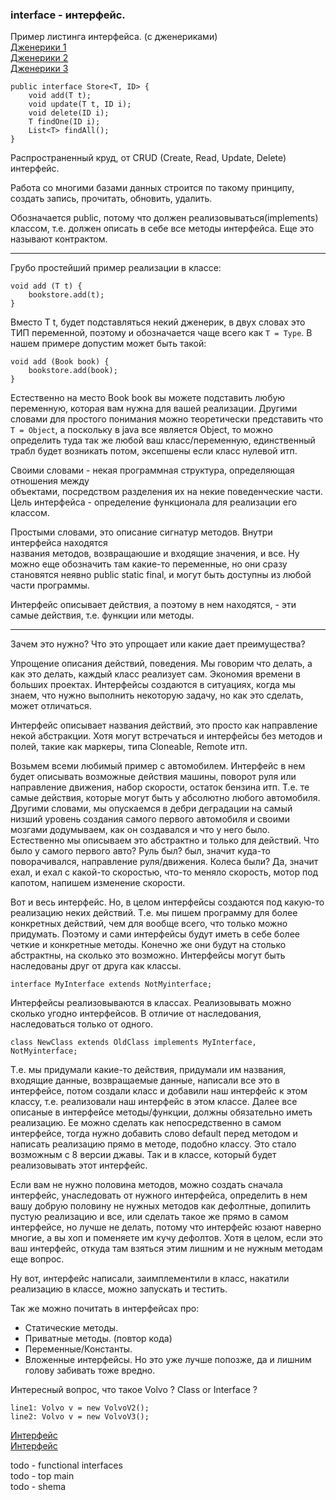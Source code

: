 ### interface - интерфейс.  

Пример листинга интерфейса. (с дженериками)  
[Дженерики 1](http://cyclowiki.org/wiki/Generic_(Java))  
[Дженерики 2](http://www.quizful.net/post/java-generics-tutorial)  
[Дженерики 3](http://developer.alexanderklimov.ru/android/java/generic.php)  

    public interface Store<T, ID> {  
        void add(T t);  
        void update(T t, ID i); 
        void delete(ID i);
        T findOne(ID i);
        List<T> findAll();
    }

Распространенный круд, от CRUD (Create, Read, Update, Delete) интерфейс.

Работа со многими базами данных строится по такому принципу,
создать запись, прочитать, обновить, удалить.  

Обозначается public, потому что должен реализовываться(implements) классом, т.е.
должен описать в себе все методы интерфейса. Еще это называют контрактом.

- - - 

Грубо простейший пример реализации в классе:

    void add (T t) {
        bookstore.add(t);
    }

Вместо T t, будет подставляться некий дженерик, в двух словах это ТИП переменной,
поэтому и обозначается чаще всего как `T = Type`.
В нашем примере допустим может быть такой:

    void add (Book book) {
        bookstore.add(book);
    }

Естественно на место Book book вы можете подставить любую переменную, которая вам
нужна для вашей реализации. Другими словами для простого понимания можно
теоретически представить что `T = Object`, а поскольку в java все является Object,
то можно определить туда так же любой ваш класс/переменную, единственный трабл
будет возникать потом, эксепшены если класс нулевой итп.

Своими словами - некая программная структура, определяющая отношения между  
объектами, посредством разделения их на некие поведенческие части.  
Цель интерфейса - определение функционала для реализации его классом.  

Простыми словами, это описание сигнатур методов. Внутри интерфейса находятся  
названия методов, возвращаюшие и входящие значения, и все. Ну можно еще обозначить
там какие-то переменные, но они сразу становятся неявно public static final,
и могут быть доступны из любой части программы.  

Интерфейс описывает действия, а поэтому в нем находятся, - эти самые действия,
т.е. функции или методы.  


- - -  

Зачем это нужно? Что это упрощает или какие дает преимущества?


Упрощение описания действий, поведения. Мы говорим что делать, а как это делать,
каждый класс реализует сам. Экономия времени в больших проектах. Интерфейсы
создаются в ситуациях, когда мы знаем, что нужно выполнить некоторую задачу, но
как это сделать, может отличаться.

Интерфейс описывает названия действий, это просто как направление некой абстракции.
Хотя могут встречаться и интерфейсы без методов и полей, такие как маркеры,
типа Cloneable, Remote итп.


Возьмем всеми любимый пример с автомобилем. Интерфейс в нем будет описывать
возможные действия машины, поворот руля или направление
движения, набор скорости, остаток бензина итп. Т.е. те самые действия,
которые могут быть у абсолютно любого автомобиля. Другими словами, мы
опускаемся в дебри деградации на самый низший уровень создания самого
первого автомобиля и своими мозгами додумываем, как он создавался и что у
него было. Естественно мы описываем это абстрактно и только для действий.
Что было у самого первого авто?
Руль был? был, значит куда-то поворачивался, направление руля/движения.
Колеса были? Да, значит ехал, и ехал с какой-то скоростью, что-то 
меняло скорость, мотор под капотом, напишем изменение скорости.

Вот и весь интерфейс. Но, в целом интерфейсы создаются под
какую-то реализацию неких действий. Т.е. мы пишем программу для более
конкретных действий, чем для вообще всего, что только можно придумать.
Поэтому и сами интерфейсы будут иметь в себе более четкие и конкретные
методы. Конечно же они будут на столько абстрактны, на сколько это
возможно. Интерфейсы могут быть наследованы друг от друга как классы.

    interface MyInterface extends NotMyinterface;

Интерфейсы реализовываются в классах. Реализовывать можно сколько
угодно интерфейсов. В отличие от наследования, наследоваться только от
одного.

    class NewClass extends OldClass implements MyInterface, NotMyinterface;

Т.е. мы придумали какие-то действия, придумали им названия, входящие данные,
возвращаемые данные, написали все это в интерфейсе, потом создали класс и
добавили наш интерфейс к этом классу, т.е. реализовали наш интерфейс в этом
классе. Далее все описаные в интерфейсе методы/функции, должны обязательно
иметь реализацию. Ее можно сделать как непосредственно в самом интерфейсе,
тогда нужно добавить слово default перед методом и написать реализацию
прямо в методе, подобно классу. Это стало возможным с 8 версии джавы. Так
и в классе, который будет реализовывать этот интерфейс.


Если вам не нужно половина методов, можно создать сначала интерфейс,
унаследовать от нужного интерфейса, определить в нем вашу добрую половину
не нужных методов как дефолтные, допилить пустую реализацию и все, или
сделать такое же прямо в самом  интерфейсе, но лучше не делать, потому что
интерфейс юзают наверно многие, а вы хоп и поменяете им кучу дефолтов. Хотя
в целом, если это ваш интерфейс, откуда там взяться этим лишним и не
нужным методам еще вопрос. 


Ну вот, интерфейс написали, заимплементили в класс, накатили реализацию в
классе, можно запускать и тестить.

Так же можно почитать в интерфейсах про:
- Статические методы.
- Приватные методы. (повтор кода)
- Переменные/Константы.
- Вложенные интерфейсы.
Но это уже лучше попозже, да и лишним голову забивать тоже вредно.

Интересный вопрос, что такое Volvo ? Class or Interface ?

    line1: Volvo v = new VolvoV2();  
    line2: Volvo v = new VolvoV3();  


[Интерфейс](https://metanit.com/java/tutorial/3.7.php)  
[Интерфейс](http://developer.alexanderklimov.ru/android/java/interface.php)  

todo - functional interfaces  
todo - top main  
todo - shema  
















